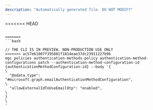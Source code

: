 ```yaml
---
description: "Automatically generated file. DO NOT MODIFY"
---
```


<<<<<<< HEAD
```cli

=======
```bash

// THE CLI IS IN PREVIEW. NON-PRODUCTION USE ONLY
>>>>>>> ac57e61007f395881f1814eae37dc23911227b9b
mgc policies authentication-methods-policy authentication-method-configurations patch --authentication-method-configuration-id {authenticationMethodConfiguration-id} --body '{\
  "@odata.type": "#microsoft.graph.emailAuthenticationMethodConfiguration",\
  "allowExternalIdToUseEmailOtp": "enabled",\
}\
'

```